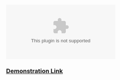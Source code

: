  ![Mission-river](img/1.docx)
### [Demonstration Link](https://aayush-hub.github.io/Mission-river/)
